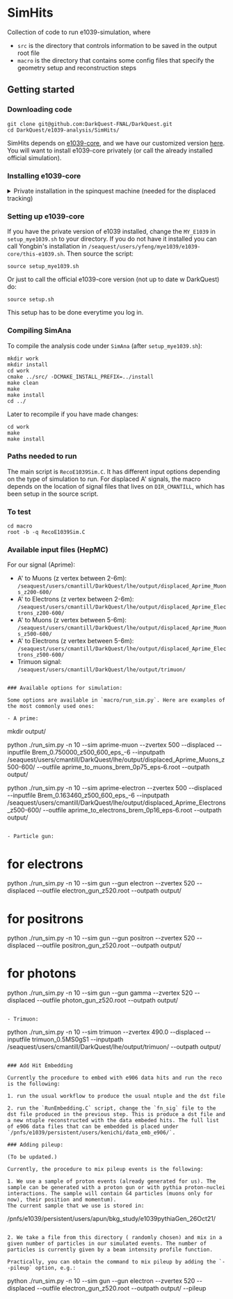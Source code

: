 # SimHits
Collection of code to run e1039-simulation, where 
- `src` is the directory that controls information to be saved in the output root file
- `macro` is the directory that contains some config files that specify the geometry setup and reconstruction steps

## Getting started

### Downloading code
```
git clone git@github.com:DarkQuest-FNAL/DarkQuest.git
cd DarkQuest/e1039-analysis/SimHits/
```

SimHits depends on [e1039-core](https://github.com/E1039-Collaboration/e1039-core), and we have our customized version [here](https://github.com/DarkQuest-FNAL/e1039-core). You will want to install e1039-core privately (or call the already installed official simulation).

### Installing e1039-core 

<details><summary>Private installation in the spinquest machine (needed for the displaced tracking)</summary>
<p>
  
  ```bash
  # make directory in your home dir
  cd 
  mkdir mye1039
  
  # clone repo
  git clone git@github.com:DarkQuest-FNAL/e1039-core.git
  
  # build and install
  cd /path/to/directory_where_you_download_e1039-core
  ./script/setup-install.sh auto
  source ../core-inst/this-e1039.sh
  ./build.sh
  ```
</p>
</details>

### Setting up e1039-core
If you have the private version of e1039 installed, change the `MY_E1039` in `setup_mye1039.sh` to your directory. 
If you do not have it installed you can call Yongbin's installation in `/seaquest/users/yfeng/mye1039/e1039-core/this-e1039.sh`.
Then source the script:

```
source setup_mye1039.sh
```

Or just to call the official e1039-core version (not up to date w DarkQuest) do:
```
source setup.sh
```

This setup has to be done everytime you log in.

### Compiling SimAna
To compile the analysis code under `SimAna` (after `setup_mye1039.sh`):
```
mkdir work
mkdir install
cd work
cmake ../src/ -DCMAKE_INSTALL_PREFIX=../install
make clean
make
make install
cd ../
```

Later to recompile if you have made changes:
```
cd work
make
make install
```

### Paths needed to run

The main script is `RecoE1039Sim.C`.
It has different input options depending on the type of simulation to run.
For displaced A' signals, the macro depends on the location of signal files that lives on `DIR_CMANTILL`, which has been setup in the source script.

### To test
```
cd macro
root -b -q RecoE1039Sim.C
```

### Available input files (HepMC)

For our signal (Aprime):
- A' to Muons (z vertex between 2-6m): `/seaquest/users/cmantill/DarkQuest/lhe/output/displaced_Aprime_Muons_z200-600/`
- A' to Electrons (z vertex between 2-6m): `/seaquest/users/cmantill/DarkQuest/lhe/output/displaced_Aprime_Electrons_z200-600/`
- A' to Muons (z vertex between 5-6m): `/seaquest/users/cmantill/DarkQuest/lhe/output/displaced_Aprime_Muons_z500-600/`
- A' to	Electrons (z vertex between 5-6m): `/seaquest/users/cmantill/DarkQuest/lhe/output/displaced_Aprime_Electrons_z500-600/`
- Trimuon signal: `/seaquest/users/cmantill/DarkQuest/lhe/output/trimuon/`
```

### Available options for simulation:

Some options are available in `macro/run_sim.py`. Here are examples of the most commonly used ones:

- A prime:
  ```
  mkdir output/

  python ./run_sim.py -n 10 --sim aprime-muon --zvertex 500 --displaced --inputfile Brem_0.750000_z500_600_eps_-6 --inputpath /seaquest/users/cmantill/DarkQuest/lhe/output/displaced_Aprime_Muons_z500-600/ --outfile aprime_to_muons_brem_0p75_eps-6.root --outpath output/

   python ./run_sim.py -n 10 --sim aprime-electron --zvertex 500 --displaced --inputfile Brem_0.163460_z500_600_eps_-6  --inputpath /seaquest/users/cmantill/DarkQuest/lhe/output/displaced_Aprime_Electrons_z500-600/ --outfile aprime_to_electrons_brem_0p16_eps-6.root --outpath output/
  ```

- Particle gun:
  ```
  # for electrons
  python ./run_sim.py -n 10 --sim gun --gun electron --zvertex 520 --displaced --outfile electron_gun_z520.root --outpath output/

  # for positrons
  python ./run_sim.py -n 10 --sim gun --gun positron --zvertex 520 --displaced --outfile positron_gun_z520.root --outpath output/

  # for photons	      
  python ./run_sim.py -n 10 --sim gun --gun gamma --zvertex 520 --displaced --outfile photon_gun_z520.root --outpath output/
  ```

- Trimuon:
  ```
  python ./run_sim.py -n 10 --sim trimuon --zvertex 490.0 --displaced --inputfile trimuon_0.5MS0gS1 --inputpath /seaquest/users/cmantill/DarkQuest/lhe/output/trimuon/ --outpath output/
  ```

### Add Hit Embedding

Currently the procedure to embed with e906 data hits and run the reco is the following:

1. run the usual workflow to produce the usual ntuple and the dst file

2. run the `RunEmbedding.C` script, change the `fn_sig` file to the dst file produced in the previous step. This is produce a dst file and a new ntuple reconstructed with the data embeded hits. The full list of e906 data files that can be embedded is placed under `/pnfs/e1039/persistent/users/kenichi/data_emb_e906/`.

### Adding pileup:

(To be updated.)

Currently, the procedure to mix pileup events is the following:

1. We use a sample of proton events (already generated for us). The sample can be generated with a proton gun or with pythia proton-nuclei interactions. The sample will contain G4 particles (muons only for now), their position and momentum).
The current sample that we use is stored in:
```
/pnfs/e1039/persistent/users/apun/bkg_study/e1039pythiaGen_26Oct21/
```

2. We take a file from this directory ( randomly chosen) and mix in a given number of particles in our simulated events. The number of particles is currently given by a beam intensity profile function.

Practically, you can obtain the command to mix pileup by adding the `--pileup` option, e.g.:
```
python ./run_sim.py -n 10 --sim gun --gun electron --zvertex 520 --displaced --outfile electron_gun_z520.root --outpath output/ --pileup 
```
